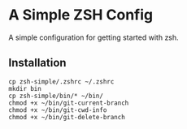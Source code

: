 A Simple ZSH Config
===================

A simple configuration for getting started with zsh. 

Installation
------------

    cp zsh-simple/.zshrc ~/.zshrc
    mkdir bin
    cp zsh-simple/bin/* ~/bin/
    chmod +x ~/bin/git-current-branch
    chmod +x ~/bin/git-cwd-info
    chmod +x ~/bin/git-delete-branch

